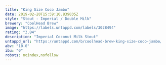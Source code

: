 ```yaml
---
title: "King Size Coco Jambo"
date: 2019-02-20T15:59:10.839035Z
style: "Stout - Imperial / Double Milk"
brewery: "CoolHead Brew"
image: "https://labels.untappd.com/labels/3028494"
rating: "3.84"
description: "Imperial Coconut Milk Stout"
untappd_url: "https://untappd.com/b/coolhead-brew-king-size-coco-jambo/3028494"
abv: "10.0"
ibu: "0"
robots: noindex,nofollow
---
```

